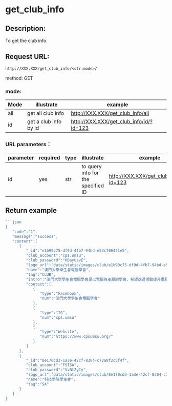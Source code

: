 # get_club_info
## Description:
 To get the club info.

## Request URL:
`http://XXX.XXX/get_club_info/<str:mode>/`

method: GET

### mode:
| Mode | illustrate            |example|
|------|-----------------------|-------|
| all  | get all club info     |http://XXX.XXX/get_club_info/all|
| id   | get a club info by id |http://XXX.XXX/get_club_info/id/?id=123|

### URL parameters：
|parameter|required|type|illustrate|example|
|---------|--------|----|----------|-------|
|id       |yes     |str |to query info for the specified ID|http://XXX.XXX/get_club_info/id/?id=123|

## Return example
```go
```json
{
   "code":"1",
   "message":"success",
   "content":[
      {
         "_id":"e1b90c75-df9d-4fb7-94bd-e53c706451e5",
         "club_account":"cps.umsu",
         "club_password":"HDayUsvE",
         "logo_url":"data/static/images/club/e1b90c75-df9d-4fb7-94bd-e53c706451e5/logo.jpg",
         "name":"澳門大學學生會電腦學會",
         "tag":"CLUB",
         "intro":"澳門大學學生會電腦學會是以電腦為主題的學會，希望透過活動提升電腦系同學的歸屬感及團體精神。我們亦歡迎所有不同學系的同學，目的是透過舉辦工作坊、踏上IT第一步等等教授同學不同的電腦知識及認識電腦行業的前景。電競也是我們的主打之一，現時電競遊戲是一個十分熱門的話題，我們透過舉辦大大小小的比賽及交流活動等等，如最近所舉辦的澳大電競日從而推廣電競文化，讓不論是有接觸過電競與否的朋友也可以透過活動來認識電競及享受遊戲的樂趣。",
         "contact":[
            {
               "type":"Facebook",
               "num":"澳門大學學生會電腦學會"
            },
            {
               "type":"IG",
               "num":"cps.umsu"
            },
            {
               "type":"Website",
               "num":"https://www.cpsumsu.org/"
            }
         ]
      },
      {
         "_id":"0e170cd3-1a3e-42cf-8304-c72a8f2c5f4f",
         "club_account":"FSTSA",
         "club_password":"VvBtZyCy",
         "logo_url":"data/static/images/club/0e170cd3-1a3e-42cf-8304-c72a8f2c5f4f/logo.jpg",
         "name":"科技學院學生會",
         "tag":"SA"
      }
   ]
}
```

